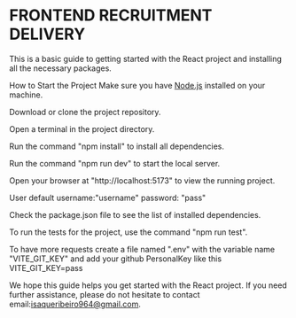 # FRONTEND RECRUITMENT DELIVERY

This is a basic guide to getting started with the React project and installing all the necessary packages.

How to Start the Project
Make sure you have <a href="https://nodejs.org/" target="_new">Node.js</a> installed on your machine.

Download or clone the project repository.

Open a terminal in the project directory.

Run the command "npm install" to install all dependencies.

Run the command "npm run dev" to start the local server.

Open your browser at "http://localhost:5173" to view the running project.

User default username:"username" password: "pass"

Check the package.json file to see the list of installed dependencies.

To run the tests for the project, use the command "npm run test".

To have more requests create a file named ".env" with the variable name "VITE_GIT_KEY" and add your github PersonalKey like this VITE_GIT_KEY=pass

We hope this guide helps you get started with the React project. If you need further assistance, please do not hesitate to contact email:isaqueribeiro964@gmail.com.
